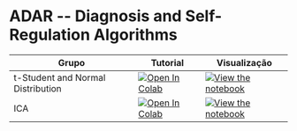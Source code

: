 # ADAR -- Diagnosis and Self-Regulation Algorithms

| Grupo  | Tutorial | Visualização |
| - | --- | ---- |
| t-Student and Normal Distribution | [![Open In Colab](https://colab.research.google.com/assets/colab-badge.svg)](https://colab.research.google.com/github/mfmachado/adar/blob/main/notebooks/tStudentNormalDistribution.ipynb) | [![View the notebook](https://img.shields.io/badge/render-nbviewer-orange.svg)](https://nbviewer.jupyter.org/github/mfmachado/adar/blob/main/notebooks/tStudentNormalDistribution.ipynb?flush_cache=true) |
| ICA | [![Open In Colab](https://colab.research.google.com/assets/colab-badge.svg)](https://colab.research.google.com/github/mfmachado/adar/blob/main/notebooks/ICA.ipynb) | [![View the notebook](https://img.shields.io/badge/render-nbviewer-orange.svg)](https://nbviewer.jupyter.org/github/mfmachado/adar/blob/main/notebooks/ICA.ipynb?flush_cache=true) |
